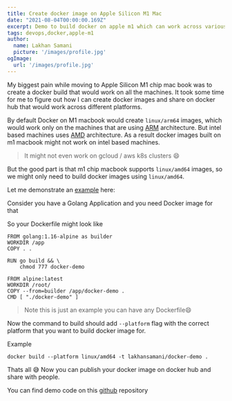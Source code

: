```yaml
---
title: Create docker image on Apple Silicon M1 Mac 
date: "2021-08-04T00:00:00.169Z"
excerpt: Demo to build docker on apple m1 which can work across various machines
tags: devops,docker,apple-m1
author:
  name: Lakhan Samani
  picture: '/images/profile.jpg'
ogImage:
  url: '/images/profile.jpg'
---
```


My biggest pain while moving to Apple Silicon M1 chip mac book was to create a docker build that would work on all the machines. It took some time for me to figure out how I can create docker images and share on docker hub that would work across different platforms.

By default Docker on M1 macbook would create `linux/arm64` images, which would work only on the machines that are using [ARM](https://en.wikipedia.org/wiki/ARM_architecture) architecture. But intel based machines uses [AMD](https://en.wikipedia.org/wiki/Advanced_Micro_Devices) architecture. As a result docker images built on m1 macbook might not work on intel based machines.

>It might not even work on gcloud / aws k8s clusters 😄

But the good part is that m1 chip macbook supports `linux/amd64` images, so we might only need to build docker images using `linux/amd64`.

Let me demonstrate an [example](https://github.com/lakhansamani/docker-demo) here:

Consider you have a Golang Application and you need Docker image for that

So your Dockerfile might look like

```docker
FROM golang:1.16-alpine as builder
WORKDIR /app
COPY . .

RUN go build && \
    chmod 777 docker-demo

FROM alpine:latest
WORKDIR /root/
COPY --from=builder /app/docker-demo .
CMD [ "./docker-demo" ]
```

> Note this is just an example you can have any Dockerfile😄

Now the command to build should add `--platform` flag with the correct platform that you want to build docker image for.

Example

```shell
docker build --platform linux/amd64 -t lakhansamani/docker-demo .
```

Thats all 😅
Now you can publish your docker image on docker hub and share with people.

You can find demo code on this [github](https://github.com/lakhansamani/docker-demo) repository